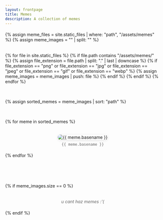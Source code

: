 ```yaml
---
layout: frontpage
title: Memes
description: A collection of memes
---
```


<style>
.memes-grid {
  display: grid;
  grid-template-columns: repeat(auto-fit, minmax(250px, 1fr));
  gap: 20px;
  margin: 20px 0;
}

.meme-item {
  text-align: center;
}

.meme-item img {
  max-width: 100%;
  height: auto;
  border-radius: 8px;
  box-shadow: 0 2px 8px rgba(0,0,0,0.1);
  transition: transform 0.2s ease;
}

.meme-item img:hover {
  transform: scale(1.02);
  cursor: pointer;
}

.meme-filename {
  font-size: 12px;
  color: #666;
  margin-top: 8px;
  font-family: monospace;
}

@media (max-width: 768px) {
  .memes-grid {
    grid-template-columns: repeat(auto-fit, minmax(200px, 1fr));
    gap: 15px;
  }
}

@media (max-width: 480px) {
  .memes-grid {
    grid-template-columns: 1fr;
    gap: 20px;
  }
}
</style>

<div class="memes-grid">
  {% assign meme_files = site.static_files | where: "path", "/assets/memes" %}
  {% assign meme_images = "" | split: "" %}
  
  {% for file in site.static_files %}
    {% if file.path contains "/assets/memes/" %}
      {% assign file_extension = file.path | split: "." | last | downcase %}
      {% if file_extension == "png" or file_extension == "jpg" or file_extension == "jpeg" or file_extension == "gif" or file_extension == "webp" %}
        {% assign meme_images = meme_images | push: file %}
      {% endif %}
    {% endif %}
  {% endfor %}
  
  {% assign sorted_memes = meme_images | sort: "path" %}
  
  {% for meme in sorted_memes %}
    <div class="meme-item">
      <img src="{{ BASE_PATH }}{{ meme.path }}" alt="{{ meme.basename }}" onclick="window.open(this.src, '_blank')">
      <div class="meme-filename">{{ meme.basename }}</div>
    </div>
  {% endfor %}
  
  {% if meme_images.size == 0 %}
    <div style="grid-column: 1 / -1; text-align: center; color: #666; font-style: italic;">
      u cant haz memes :'( 
    </div>
  {% endif %}
</div>